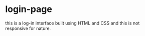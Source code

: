 # login-page
this is a log-in interface built using HTML and CSS and this is not responsive for nature.
